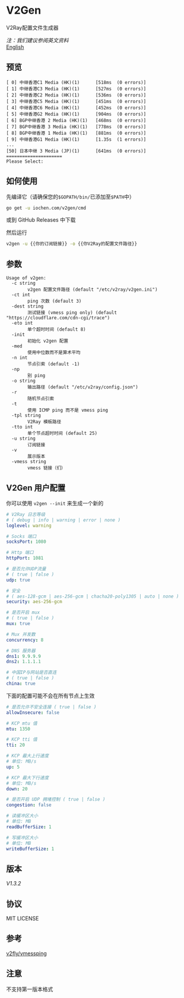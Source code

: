 # V2Gen

V2Ray配置文件生成器

*注：我们建议参阅英文资料*  
[English](README.md)

## 预览

```
[ 0] 中继香港C1 Media (HK)(1)      [518ms  (0 errors)]
[ 1] 中继香港C3 Media (HK)(1)      [527ms  (0 errors)]
[ 2] 中继香港C2 Media (HK)(1)      [536ms  (0 errors)]
[ 3] 中继香港C5 Media (HK)(1)      [451ms  (0 errors)]
[ 4] 中继香港C6 Media (HK)(1)      [452ms  (0 errors)]
[ 5] 中继香港G2 Media (HK)(1)      [904ms  (0 errors)]
[ 6] BGP中继香港 2 Media (HK)(1)   [468ms  (0 errors)]
[ 7] BGP中继香港 3 Media (HK)(1)   [778ms  (0 errors)]
[ 8] BGP中继香港 1 Media (HK)(1)   [881ms  (0 errors)]
[ 9] 中继香港G1 Media (HK)(1)      [1.35s  (1 errors)]
...
[50] 日本中继 3 Media (JP)(1)      [641ms  (0 errors)]
=====================
Please Select:
```


## 如何使用

先编译它（请确保您的`$GOPATH/bin/`已添加至`$PATH`中）

```sh
go get -u iochen.com/v2gen/cmd
```
或到 GitHub Releases 中下载    
  
然后运行

```sh
v2gen -u {{你的订阅链接}} -o {{你V2Ray的配置文件路径}}
```

## 参数

```Usage
Usage of v2gen:
  -c string
        v2gen 配置文件路径 (default "/etc/v2ray/v2gen.ini")
  -ct int
        ping 次数 (default 3)
  -dest string
        测试链接 (vmess ping only) (default "https://cloudflare.com/cdn-cgi/trace")
  -eto int
        单个超时时间 (default 8)
  -init
        初始化 v2gen 配置
  -med
        使用中位数而不是算术平均 
  -n int
        节点引索 (default -1)
  -np
        别 ping
  -o string
        输出路径 (default "/etc/v2ray/config.json")
  -r    
        随机节点引索
  -t    
        使用 ICMP ping 而不是 vmess ping
  -tpl string
        V2Ray 模板路径
  -tto int
        单个节点超时时间 (default 25)
  -u string
        订阅链接
  -v    
        展示版本
  -vmess string
        vmess 链接（们）
```

## V2Gen 用户配置

你可以使用 `v2gen --init` 来生成一个新的

```yaml
# V2Ray 日志等级
# ( debug | info | warning | error | none )
loglevel: warning

# Socks 端口
socksPort: 1080

# Http 端口
httpPort: 1081

# 是否允许UDP流量
# ( true | false )
udp: true

# 安全
# ( aes-128-gcm | aes-256-gcm | chacha20-poly1305 | auto | none )
security: aes-256-gcm

# 是否开启 mux
# ( true | false )
mux: true

# Mux 并发数
concurrency: 8

# DNS 服务器
dns1: 9.9.9.9
dns2: 1.1.1.1

# 中国IP与网站是否直连
# ( true | false )
china: true

```

下面的配置可能不会在所有节点上生效

```yaml
# 是否允许不安全连接 ( true | false )
allowInsecure: false

# KCP mtu 值
mtu: 1350

# KCP tti 值
tti: 20

# KCP 最大上行速度
# 单位: MB/s
up: 5

# KCP 最大下行速度
# 单位: MB/s
down: 20

# 是否开启 UDP 拥堵控制 ( true | false )
congestion: false

# 读缓冲区大小
# 单位: MB
readBufferSize: 1

# 写缓冲区大小
# 单位: MB
writeBufferSize: 1
```

## 版本

*V1.3.2*

## 协议

MIT LICENSE

## 参考

[v2fly/vmessping](https://github.com/v2fly/vmessping)

## 注意

不支持第一版本格式
